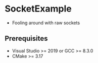 # SocketExample

- Fooling around with raw sockets

## Prerequisites

- Visual Studio >= 2019 or GCC >= 8.3.0
- CMake >= 3.17
